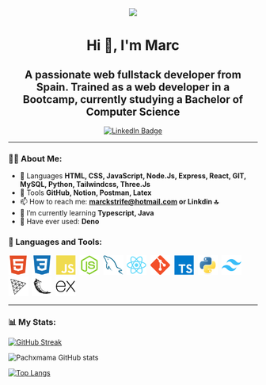 <div id="header" align="center">
  <img src="https://media.giphy.com/media/du3J3cXyzhj75IOgvA/giphy.gif"           width="200" />
  <h1 align="center">Hi 👋, I'm Marc </h1>
  <h2 align="center">A passionate web fullstack developer from Spain. Trained as a web developer in a Bootcamp, currently studying a Bachelor of Computer   Science</h2> 
</div>
<div id="badges" align="center">
  <a href="https://www.linkedin.com/in/marc-garcia-izquierdo/">
    <img src="https://img.shields.io/badge/<Linkedln>-<blue>" alt="Linkedln Badge" />  
  </a>
</div>
                                                                                                          
---
                                                                                         
### 👨‍💻 About Me:
- 🚀 Languages **HTML, CSS, JavaScript, Node.Js, Express,  React, GIT, MySQL, Python, Tailwindcss, Three.Js**
- 🔭 Tools **GitHub, Notion, Postman, Latex**
- 📫 How to reach me: **marckstrife@hotmail.com or Linkdin 🔝**
- 🌱 I’m currently learning **Typescript, Java**
- 🐛 Have ever used: **Deno**


<div align="left">
  <h3>🚀 Languages and Tools:</h3> 
  <div>
    <img src="https://github.com/devicons/devicon/blob/master/icons/html5/html5-plain.svg" title="HTML5" alt="HTML" width="40" height="40"/>&nbsp; 
     <img src="https://github.com/devicons/devicon/blob/master/icons/css3/css3-plain.svg" title="CSS3" alt="CSS" width="40" height="40"/>&nbsp; 
     <img src="https://github.com/devicons/devicon/blob/master/icons/javascript/javascript-plain.svg" title="JavaScript" alt="JavaScript" width="40" height="40"/>&nbsp; 
     <img src="https://github.com/devicons/devicon/blob/master/icons/nodejs/nodejs-plain.svg" title="NodeJS" alt="NodeJS" width="40" height="40"/>&nbsp; 
     <img src="https://github.com/devicons/devicon/blob/master/icons/mysql/mysql-plain.svg" title="MySQL" alt="MySQL" width="40" height="40"/>&nbsp; 
     <img src="https://github.com/devicons/devicon/blob/master/icons/react/react-original.svg" title="ReactJS" alt="ReactJS" width="40" height="40"/>&nbsp; 
     <img src="https://github.com/devicons/devicon/blob/master/icons/git/git-plain.svg" title="GIT" alt="GIT" width="40" height="40"/>&nbsp; 
     <img src="https://github.com/devicons/devicon/blob/master/icons/typescript/typescript-plain.svg" title="TypeScript" alt="TypeScript" width="40" height="40"/>&nbsp; 
    <img src="https://github.com/devicons/devicon/blob/master/icons/python/python-original.svg" title="Python" alt="Python" width="40" height="40"/>&nbsp; 
     <img src="https://github.com/devicons/devicon/blob/master/icons/tailwindcss/tailwindcss-plain.svg" title="Tailwindcss" alt="Tailwindcss" width="40" height="40"/>&nbsp;
      <img src="https://github.com/devicons/devicon/blob/master/icons/threejs/threejs-original.svg" title="Three.Js" alt="Three.Js" width="40" height="40"/>&nbsp;
      <img src="https://github.com/devicons/devicon/blob/master/icons/flask/flask-original.svg" title="Flask" alt="Flask" width="40" height="40"/>&nbsp;
      <img src="https://github.com/devicons/devicon/blob/master/icons/express/express-original.svg" title="Express" alt="Express" width="40" height="40"/>&nbsp;
         
</div>
    
---
                                                                                         
### 📊 My Stats:
    
[![GitHub Streak](https://github-readme-streak-stats.herokuapp.com?user=Marudevv&theme=tokyonight_duo&hide_border=true&date_format=j%20M%5B%20Y%5D)](https://git.io/streak-stats)
    
 ![Pachxmama GitHub stats](https://github-readme-stats.vercel.app/api?username=Marudevv&show_icons=true&theme=transparent)
    
 [![Top Langs](https://github-readme-stats.vercel.app/api/top-langs/?username=Marudevv&layout=compact)](https://github.com/anuraghazra/github-readme-stats)


